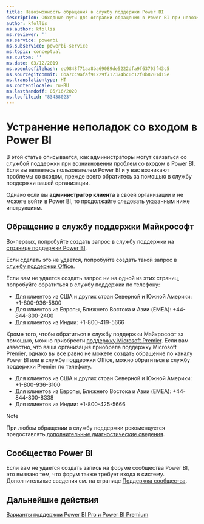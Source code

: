 ```yaml
---
title: Невозможность обращения в службу поддержки Power BI
description: Обходные пути для отправки обращения в Power BI при невозможности входа в систему
author: kfollis
ms.author: kfollis
ms.reviewer: ''
ms.service: powerbi
ms.subservice: powerbi-service
ms.topic: conceptual
ms.custom: ''
ms.date: 03/12/2019
ms.openlocfilehash: ec9848f71aa8ba69089de5222dfa9f63703f43c5
ms.sourcegitcommit: 6ba7cc9afaf91229f717374bc0c12f0b8201d15e
ms.translationtype: HT
ms.contentlocale: ru-RU
ms.lasthandoff: 05/16/2020
ms.locfileid: "83438023"
---
```

# <a name="troubleshooting-sign-in-issues-for-power-bi"></a>Устранение неполадок со входом в Power BI

В этой статье описывается, как администраторы могут связаться со службой поддержки при возникновении проблем со входом в Power BI. Если вы являетесь пользователем Power BI и у вас возникают проблемы со входом, прежде всего обратитесь за помощью в службу поддержки вашей организации.

Однако если вы **администратор клиента** в своей организации и не можете войти в Power BI, то продолжайте следовать указанным ниже инструкциям.

## <a name="contact-microsoft-support"></a>Обращение в службу поддержки Майкрософт

Во-первых, попробуйте создать запрос в службу поддержки на [странице поддержки Power BI](https://powerbi.microsoft.com/support/).

Если сделать это не удается, попробуйте создать такой запрос в [службу поддержки Office](https://support.office.com/home/contact).

Если вам не удается создать запрос ни на одной из этих страниц, попробуйте обратиться в службу поддержки по телефону:

* Для клиентов из США и других стран Северной и Южной Америки: +1-800-936-5800
* Для клиентов из Европы, Ближнего Востока и Азии (EMEA): +44-844-800-2400
* Для клиентов из Индии: +1-800-419-5666

Кроме того, чтобы обратиться в службу поддержки Майкрософт за помощью, можно приобрести [поддержку Microsoft Premier](https://support.microsoft.com/premier). Если вам известно, что ваша организация приобрела поддержку Microsoft Premier, однако вы все равно не можете создать обращение по каналу Power BI или в службе поддержки Office, можно обратиться в службу поддержки Premier по телефону.

* Для клиентов из США и других стран Северной и Южной Америки: +1-800-936-3100
* Для клиентов из Европы, Ближнего Востока и Азии (EMEA): +44-844-800-8338
* Для клиентов из Индии: +1-800-425-5666

> [!Note]
> При любом обращении в службу поддержки рекомендуется предоставлять [дополнительные диагностические сведения](service-admin-capturing-additional-diagnostic-information-for-power-bi.md).

## <a name="power-bi-community"></a>Сообщество Power BI

Если вам не удается создать запись на форуме сообщества Power BI, это вызвано тем, что форум также требует входа в систему. Дополнительные сведения см. на странице [Поддержка сообщества](https://community.powerbi.com/t5/Community-Support/ct-p/PBI_CommunitySupport).

## <a name="next-steps"></a>Дальнейшие действия

[Варианты поддержки Power BI Pro и Power BI Premium](service-support-options.md)
